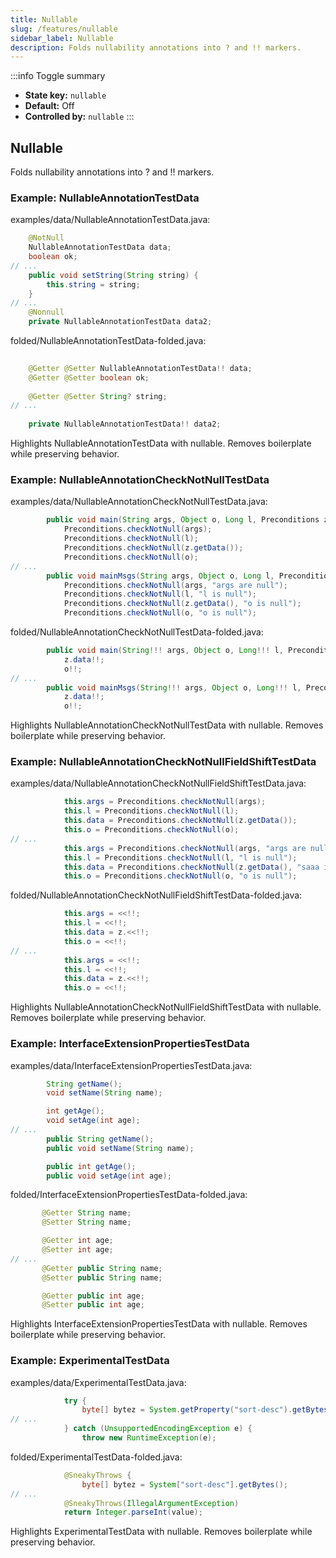 ```yaml
---
title: Nullable
slug: /features/nullable
sidebar_label: Nullable
description: Folds nullability annotations into ? and !! markers.
---
```


:::info Toggle summary
- **State key:** `nullable`
- **Default:** Off
- **Controlled by:** `nullable`
:::

## Nullable
Folds nullability annotations into ? and !! markers.

### Example: NullableAnnotationTestData

examples/data/NullableAnnotationTestData.java:
```java
    @NotNull
    NullableAnnotationTestData data;
    boolean ok;
// ...
    public void setString(String string) {
        this.string = string;
    }
// ...
    @Nonnull
    private NullableAnnotationTestData data2;
```

folded/NullableAnnotationTestData-folded.java:
```java
    
    @Getter @Setter NullableAnnotationTestData!! data;
    @Getter @Setter boolean ok;
    
    @Getter @Setter String? string;
// ...
    
    private NullableAnnotationTestData!! data2;
```

Highlights NullableAnnotationTestData with nullable.
Removes boilerplate while preserving behavior.

### Example: NullableAnnotationCheckNotNullTestData

examples/data/NullableAnnotationCheckNotNullTestData.java:
```java
        public void main(String args, Object o, Long l, Preconditions z) {
            Preconditions.checkNotNull(args);
            Preconditions.checkNotNull(l);
            Preconditions.checkNotNull(z.getData());
            Preconditions.checkNotNull(o);
// ...
        public void mainMsgs(String args, Object o, Long l, Preconditions z) {
            Preconditions.checkNotNull(args, "args are null");
            Preconditions.checkNotNull(l, "l is null");
            Preconditions.checkNotNull(z.getData(), "o is null");
            Preconditions.checkNotNull(o, "o is null");
```

folded/NullableAnnotationCheckNotNullTestData-folded.java:
```java
        public void main(String!!! args, Object o, Long!!! l, Preconditions z) {args!!;l!!;
            z.data!!;
            o!!;
// ...
        public void mainMsgs(String!!! args, Object o, Long!!! l, Preconditions z) {args!!;l!!;
            z.data!!;
            o!!;
```

Highlights NullableAnnotationCheckNotNullTestData with nullable.
Removes boilerplate while preserving behavior.

### Example: NullableAnnotationCheckNotNullFieldShiftTestData

examples/data/NullableAnnotationCheckNotNullFieldShiftTestData.java:
```java
            this.args = Preconditions.checkNotNull(args);
            this.l = Preconditions.checkNotNull(l);
            this.data = Preconditions.checkNotNull(z.getData());
            this.o = Preconditions.checkNotNull(o);
// ...
            this.args = Preconditions.checkNotNull(args, "args are null");
            this.l = Preconditions.checkNotNull(l, "l is null");
            this.data = Preconditions.checkNotNull(z.getData(), "saaa is null");
            this.o = Preconditions.checkNotNull(o, "o is null");
```

folded/NullableAnnotationCheckNotNullFieldShiftTestData-folded.java:
```java
            this.args = <<!!;
            this.l = <<!!;
            this.data = z.<<!!;
            this.o = <<!!;
// ...
            this.args = <<!!;
            this.l = <<!!;
            this.data = z.<<!!;
            this.o = <<!!;
```

Highlights NullableAnnotationCheckNotNullFieldShiftTestData with nullable.
Removes boilerplate while preserving behavior.

### Example: InterfaceExtensionPropertiesTestData

examples/data/InterfaceExtensionPropertiesTestData.java:
```java
        String getName();
        void setName(String name);

        int getAge();
        void setAge(int age);
// ...
        public String getName();
        public void setName(String name);

        public int getAge();
        public void setAge(int age);
```

folded/InterfaceExtensionPropertiesTestData-folded.java:
```java
       @Getter String name;
       @Setter String name;

       @Getter int age;
       @Setter int age;
// ...
       @Getter public String name;
       @Setter public String name;

       @Getter public int age;
       @Setter public int age;
```

Highlights InterfaceExtensionPropertiesTestData with nullable.
Removes boilerplate while preserving behavior.

### Example: ExperimentalTestData

examples/data/ExperimentalTestData.java:
```java
            try {
                byte[] bytez = System.getProperty("sort-desc").getBytes();
// ...
            } catch (UnsupportedEncodingException e) {
                throw new RuntimeException(e);
```

folded/ExperimentalTestData-folded.java:
```java
            @SneakyThrows {
                byte[] bytez = System["sort-desc"].getBytes();
// ...
            @SneakyThrows(IllegalArgumentException)
            return Integer.parseInt(value);
```

Highlights ExperimentalTestData with nullable.
Removes boilerplate while preserving behavior.
